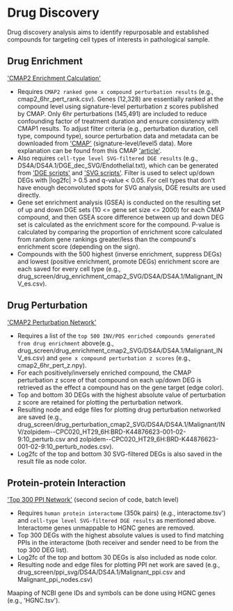 # Drug Discovery

Drug discovery analysis aims to identify repurposable and established compounds for targeting cell types of interests in pathological sample. 

## Drug Enrichment
['CMAP2 Enrichment Calculation'](https://github.com/luoyuanlab/SOAR/blob/main/data_analysis/drug_discovery/PPI_Drug_Enrichment_Perturbation/cmap2_drug_enrichment_perturbation_sample_level.ipynb) 
- Requires `CMAP2 ranked gene x compound perturbation results` (e.g., cmap2_6hr_pert_rank.csv). Genes (12,328) are essentially ranked at the compound level using signature-level perturbation z scores published by CMAP. Only 6hr perturbations (145,491) are included to reduce confounding factor of treatment duration and ensure consistency with CMAP1 results. To adjust filter criteria (e.g., perturbation duration, cell type, compound type), source perturbation data and metadata can be downloaded from ['CMAP']('https://clue.io/data/CMap2020#LINCS2020') (signature-level/level5 data). More explanation can be found from this CMAP ['article']('https://clue.io/connectopedia/replicate_collapse').
- Also requires `cell-type level SVG-filtered DGE results` (e.g., DS4A/DS4A.1/DGE_dec_SVG/Endothelial.txt), which can be generated from ['DGE scripts']('https://github.com/luoyuanlab/SOAR/blob/main/data_analysis/drug_discovery/DGE') and ['SVG scripts']('https://github.com/luoyuanlab/SOAR/tree/main/data_analysis/spatial_variability'). Filter is used to select up/down DEGs with |log2fc| > 0.5 and q-value < 0.05. For cell types that don't have enough deconvoluted spots for SVG analysis, DGE results are used directly. 
- Gene set enrichment analysis (GSEA) is conducted on the resulting set of up and down DGE sets (10 <= gene set size <= 2000) for each CMAP compound, and then GSEA score difference between up and down DEG set is calculated as the enrichment score for the compound. P-value is calculated by comparing the proportion of enrichment score calculated from random gene rankings greater/less than the compound's enrichment score (depending on the sign).
- Compounds with the 500 highest (inverse enrichment, suppress DEGs) and lowest (positive enrichment, promote DEGs) enrichment score are each saved for every cell type (e.g., drug_screen/drug_enrichment_cmap2_SVG/DS4A/DS4A.1/Malignant_INV_es.csv). 


## Drug Perturbation
['CMAP2 Perturbation Network'](https://github.com/luoyuanlab/SOAR/blob/main/data_analysis/drug_discovery/PPI_Drug_Enrichment_Perturbation/cmap2_drug_enrichment_perturbation_sample_level.ipynb)
- Requires a list of the `top 500 INV/POS enriched compounds generated from drug enrichment` above(e.g., drug_screen/drug_enrichment_cmap2_SVG/DS4A/DS4A.1/Malignant_INV_es.csv) and `gene x compound perturbation z scores` (e.g., cmap2_6hr_pert_z.npy).
- For each positively/inversely enriched compound, the CMAP perturbation z score of that compound on each up/down DEG is retrieved as the effect a compound has on the gene target (edge color).
- Top and bottom 30 DEGs with the highest absolute value of perturbation z score are retained for plotting the perturbation network.
- Resulting node and edge files for plotting drug perturbation networked are saved (e.g., drug_screen/drug_perturbation_cmap2_SVG/DS4A/DS4A.1/Malignant/INV/zolpidem--CPC020_HT29_6H:BRD-K44876623-001-02-9:10_perturb.csv and zolpidem--CPC020_HT29_6H:BRD-K44876623-001-02-9:10_perturb_nodes.csv).
- Log2fc of the top and bottom 30 SVG-filtered DEGs is also saved in the result file as node color.


## Protein-protein Interaction
['Top 300 PPI Network'](https://github.com/luoyuanlab/SOAR/blob/main/data_analysis/drug_discovery/PPI_Drug_Enrichment_Perturbation/cmap1_drug_enrichment_perturbation_process_300ppi_create_batch.ipynb) (second secion of code, batch level) 
- Requires `human protein interactome` (350k pairs) (e.g., interactome.tsv') and `cell-type level SVG-filtered DGE results` as mentioned above. Interactome genes unmappable to HGNC genes are removed. 
- Top 300 DEGs with the highest absolute values is used to find matching PPIs in the interactome (both receiver and sender need to be from the top 300 DEG list).
- Log2fc of the top and bottom 30 DEGs is also included as node color.
- Resulting node and edge files for plotting PPI net work are saved (e.g., drug_screen/ppi_svg/DS4A/DS4A.1/Malignant_ppi.csv and Malignant_ppi_nodes.csv)

Maaping of NCBI gene IDs and symbols can be done using HGNC genes (e.g., 'HGNC.tsv'). 



